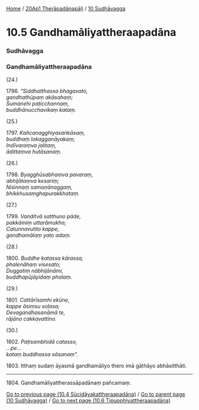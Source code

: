 
[Home](/) / [20Ap1 Therāpadānapāḷi](/tipitaka/20Ap1.md) / [10 Sudhāvagga](/tipitaka/20Ap1/10.md)

# 10.5 Gandhamāliyattheraapadāna

### Sudhāvagga

### Gandhamāliyattheraapadāna

(24.)

1796\. _“Siddhatthassa bhagavato,_  
_gandhathūpaṃ akāsahaṃ;_  
_Sumanehi paṭicchannaṃ,_  
_buddhānucchavikaṃ kataṃ._  


(25.)

1797\. _Kañcanagghiyasaṅkāsaṃ,_  
_buddhaṃ lokagganāyakaṃ;_  
_Indīvaraṃva jalitaṃ,_  
_ādittaṃva hutāsanaṃ._  


(26.)

1798\. _Byagghūsabhaṃva pavaraṃ,_  
_abhijātaṃva kesariṃ;_  
_Nisinnaṃ samaṇānaggaṃ,_  
_bhikkhusaṃghapurakkhataṃ._  


(27.)

1799\. _Vanditvā satthuno pāde,_  
_pakkāmiṃ uttarāmukho;_  
_Catunnavutito kappe,_  
_gandhamālaṃ yato adaṃ._  


(28.)

1800\. _Buddhe katassa kārassa,_  
_phalenāhaṃ visesato;_  
_Duggatiṃ nābhijānāmi,_  
_buddhapūjāyidaṃ phalaṃ._  


(29.)

1801\. _Cattārīsamhi ekūne,_  
_kappe āsiṃsu soḷasa;_  
_Devagandhasanāmā te,_  
_rājāno cakkavattino._  


(30.)

1802\. _Paṭisambhidā catasso,_  
_…pe…_  
_kataṃ buddhassa sāsanaṃ”._  


1803\. Itthaṃ sudaṃ āyasmā gandhamāliyo thero imā gāthāyo abhāsitthāti.

---

1804\. Gandhamāliyattherassāpadānaṃ pañcamaṃ.



[Go to previous page (10.4 Sūcidāyakattheraapadāna)](/tipitaka/20Ap1/10/10.4.md) / [Go to parent page (10 Sudhāvagga)](/tipitaka/20Ap1/10.md) / [Go to next page (10.6 Tipupphiyattheraapadāna)](/tipitaka/20Ap1/10/10.6.md)


